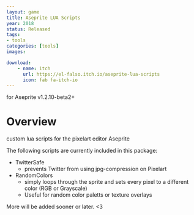 ```yaml
---
layout: game
title: Aseprite LUA Scripts
year: 2018
status: Released
tags:
- tools
categories: [tools]
images:

download:
    - name: itch
      url: https://el-falso.itch.io/aseprite-lua-scripts
      icon: fab fa-itch-io
---
```


for Aseprite v1.2.10-beta2+

# Overview
custom lua scripts for the pixelart editor Aseprite

The following scripts are currently included in this package:
* TwitterSafe
  * prevents Twitter from using jpg-compression on Pixelart
* RandomColors
  * simply loops through the sprite and sets every pixel to a different color (RGB or Grayscale)
  * Useful for random color paletts or texture overlays

More will be added sooner or later. <3